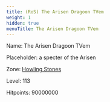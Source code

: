 ```yaml
---
title: (RoS) The Arisen Dragoon TVem
weight: 1
hidden: true
menuTitle: The Arisen Dragoon TVem
---
```


Name: The Arisen Dragoon TVem

Placeholder: a specter of the Arisen

Zone: [Howling Stones](/en/ros/exploration/howling_stones)

Level: 113

Hitpoints: 90000000